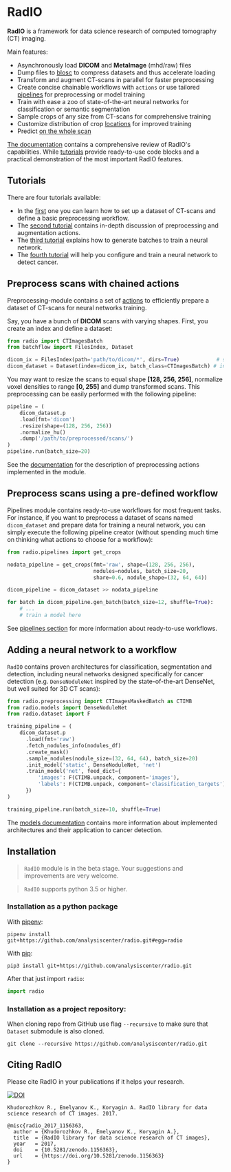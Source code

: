 # RadIO

**RadIO** is a framework for data science research of computed tomography (CT) imaging.

Main features:
- Asynchronously load **DICOM** and **MetaImage** (mhd/raw) files
- Dump files to [blosc](http://blosc.org/) to compress datasets and thus accelerate loading
- Transform and augment CT-scans in parallel for faster preprocessing
- Create concise chainable workflows with `actions` or use tailored [pipelines](https://analysiscenter.github.io/radio/intro/pipelines.html) for preprocessing or model training
- Train with ease a zoo of state-of-the-art neural networks for classification or semantic segmentation
- Sample crops of any size from CT-scans for comprehensive training
- Customize distribution of crop [locations](https://analysiscenter.github.io/radio/intro/preprocessing.html?highlight=histogram#sample-crops-from-scan) for improved training
- Predict [on the whole scan](https://analysiscenter.github.io/lung_cancer/api/masked_batch.html#radio.preprocessing.ct_masked_batch.CTImagesMaskedBatch.predict_on_scan)

[The documentation](https://analysiscenter.github.io/radio) contains a comprehensive review of RadIO's capabilities. While [tutorials](https://github.com/analysiscenter/radio/tree/master/tutorials) provide ready-to-use code blocks and a practical demonstration of the most important RadIO features.


## Tutorials

There are four tutorials available:

- In the [first](https://github.com/analysiscenter/radio/tree/master/tutorials/RadIO.I.ipynb) one you can learn how to set up a dataset of CT-scans and define a basic preprocessing workflow.
- The [second tutorial](https://github.com/analysiscenter/radio/tree/master/tutorials/RadIO.II.ipynb) contains in-depth discussion of preprocessing and augmentation actions.
- The [third tutorial](https://github.com/analysiscenter/radio/tree/master/tutorials/RadIO.III.ipynb) explains how to generate batches to train a neural network.
- The [fourth tutorial](https://github.com/analysiscenter/radio/tree/master/tutorials/RadIO.IV.ipynb)
will help you configure and train a neural network to detect cancer.


## Preprocess scans with chained actions

Preprocessing-module contains a set of [actions](https://github.com/analysiscenter/dataset) to efficiently prepare a dataset of CT-scans for neural networks training.

Say, you have a bunch of **DICOM** scans with varying shapes.
First, you create an index and define a dataset:
```python
from radio import CTImagesBatch
from batchflow import FilesIndex, Dataset

dicom_ix = FilesIndex(path='path/to/dicom/*', dirs=True)            # set up the index
dicom_dataset = Dataset(index=dicom_ix, batch_class=CTImagesBatch) # init the dataset of dicom files
```

You may want to resize the scans to equal shape **[128, 256, 256]**,
normalize voxel densities to range **[0, 255]** and dump transformed
scans. This preprocessing can be easily performed with the following
pipeline:

```python
pipeline = (
    dicom_dataset.p
    .load(fmt='dicom')
    .resize(shape=(128, 256, 256))
    .normalize_hu()
    .dump('/path/to/preprocessed/scans/')
)
pipeline.run(batch_size=20)
```

See the [documentation](https://analysiscenter.github.io/radio/intro/preprocessing.html) for the description of
preprocessing actions implemented in the module.


## Preprocess scans using a pre-defined workflow

Pipelines module contains ready-to-use workflows for most frequent tasks.
For instance, if you want to preprocess a dataset of scans named ``dicom_dataset`` and
prepare data for training a neural network, you can simply execute the following
pipeline creator (without spending much time on thinking what actions to choose for
a workflow):

```python
from radio.pipelines import get_crops

nodata_pipeline = get_crops(fmt='raw', shape=(128, 256, 256),
                            nodules=nodules, batch_size=20,
                            share=0.6, nodule_shape=(32, 64, 64))

dicom_pipeline = dicom_dataset >> nodata_pipeline

for batch in dicom_pipeline.gen_batch(batch_size=12, shuffle=True):
    # ...
    # train a model here
```
See [pipelines section](https://analysiscenter.github.io/radio/intro/pipelines.html) for more information about
ready-to-use workflows.


## Adding a neural network to a workflow

`RadIO` contains proven architectures for classification, segmentation and detection, including neural networks designed specifically
for cancer detection (e.g. `DenseNoduleNet` inspired by the state-of-the-art DenseNet, but well suited for 3D CT scans):

```python
from radio.preprocessing import CTImagesMaskedBatch as CTIMB
from radio.models import DenseNoduleNet
from radio.dataset import F

training_pipeline = (
    dicom_dataset.p
      .load(fmt='raw')
      .fetch_nodules_info(nodules_df)
      .create_mask()
      .sample_nodules(nodule_size=(32, 64, 64), batch_size=20)
      .init_model('static', DenseNoduleNet, 'net')
      .train_model('net', feed_dict={
          'images': F(CTIMB.unpack, component='images'),
          'labels': F(CTIMB.unpack, component='classification_targets')
      })
)

training_pipeline.run(batch_size=10, shuffle=True)
```
The [models documentation](https://analysiscenter.github.io/radio/intro/models.html) contains more information about implemented
architectures and their application to cancer detection.


## Installation

> `RadIO` module is in the beta stage. Your suggestions and improvements are very welcome.

> `RadIO` supports python 3.5 or higher.


### Installation as a python package

With [pipenv](https://docs.pipenv.org/):

    pipenv install git+https://github.com/analysiscenter/radio.git#egg=radio

With [pip](https://pip.pypa.io/en/stable/):

    pip3 install git+https://github.com/analysiscenter/radio.git

After that just import `radio`:
```python
import radio
```


### Installation as a project repository:

When cloning repo from GitHub use flag ``--recursive`` to make sure that ``Dataset`` submodule is also cloned.

    git clone --recursive https://github.com/analysiscenter/radio.git


## Citing RadIO

Please cite RadIO in your publications if it helps your research.

[![DOI](https://zenodo.org/badge/DOI/10.5281/zenodo.1156363.svg)](https://doi.org/10.5281/zenodo.1156363)

    Khudorozhkov R., Emelyanov K., Koryagin A. RadIO library for data science research of CT images. 2017.

```
@misc{radio_2017_1156363,
  author = {Khudorozhkov R., Emelyanov K., Koryagin A.},
  title  = {RadIO library for data science research of CT images},
  year   = 2017,
  doi    = {10.5281/zenodo.1156363},
  url    = {https://doi.org/10.5281/zenodo.1156363}
}
```
